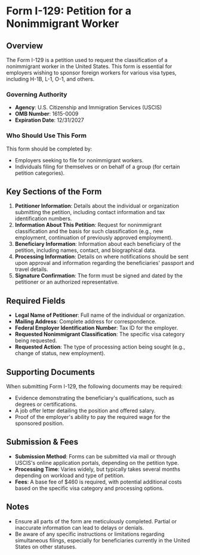# Form I-129: Petition for a Nonimmigrant Worker

## Overview
The Form I-129 is a petition used to request the classification of a nonimmigrant worker in the United States. This form is essential for employers wishing to sponsor foreign workers for various visa types, including H-1B, L-1, O-1, and others.

### Governing Authority
- **Agency**: U.S. Citizenship and Immigration Services (USCIS)
- **OMB Number**: 1615-0009
- **Expiration Date**: 12/31/2027

### Who Should Use This Form
This form should be completed by:
- Employers seeking to file for nonimmigrant workers.
- Individuals filing for themselves or on behalf of a group (for certain petition categories).

## Key Sections of the Form
1. **Petitioner Information**: Details about the individual or organization submitting the petition, including contact information and tax identification numbers.
2. **Information About This Petition**: Request for nonimmigrant classification and the basis for such classification (e.g., new employment, continuation of previously approved employment).
3. **Beneficiary Information**: Information about each beneficiary of the petition, including names, contact, and biographical data.
4. **Processing Information**: Details on where notifications should be sent upon approval and information regarding the beneficiaries' passport and travel details.
5. **Signature Confirmation**: The form must be signed and dated by the petitioner or an authorized representative.

## Required Fields
- **Legal Name of Petitioner**: Full name of the individual or organization.
- **Mailing Address**: Complete address for correspondence.
- **Federal Employer Identification Number**: Tax ID for the employer.
- **Requested Nonimmigrant Classification**: The specific visa category being requested.
- **Requested Action**: The type of processing action being sought (e.g., change of status, new employment).

## Supporting Documents
When submitting Form I-129, the following documents may be required:
- Evidence demonstrating the beneficiary's qualifications, such as degrees or certifications.
- A job offer letter detailing the position and offered salary.
- Proof of the employer's ability to pay the required wage for the sponsored position.

## Submission & Fees
- **Submission Method**: Forms can be submitted via mail or through USCIS's online application portals, depending on the petition type.
- **Processing Time**: Varies widely, but typically takes several months depending on workload and type of petition.
- **Fees**: A base fee of $460 is required, with potential additional costs based on the specific visa category and processing options.

## Notes
- Ensure all parts of the form are meticulously completed. Partial or inaccurate information can lead to delays or denials.
- Be aware of any specific instructions or limitations regarding simultaneous filings, especially for beneficiaries currently in the United States on other statuses.